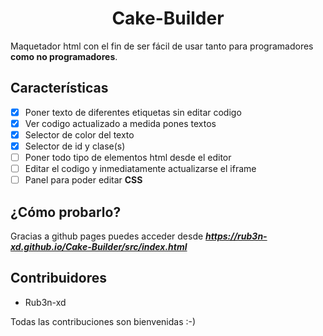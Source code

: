 <div align="center">
  
# Cake-Builder
  
</div>

Maquetador html con el fin de ser fácil de usar tanto para programadores **como no programadores**.

## Características

- [x] Poner texto de diferentes etiquetas sin editar codigo
- [x] Ver codigo actualizado a medida pones textos
- [x] Selector de color del texto
- [x] Selector de id y clase(s)
- [ ] Poner todo tipo de elementos html desde el editor
- [ ] Editar el codigo y inmediatamente actualizarse el iframe
- [ ] Panel para poder editar **CSS**

## ¿Cómo probarlo?

Gracias a github pages puedes acceder desde ***https://rub3n-xd.github.io/Cake-Builder/src/index.html***

## Contribuidores

- Rub3n-xd

Todas las contribuciones son bienvenidas :-)
